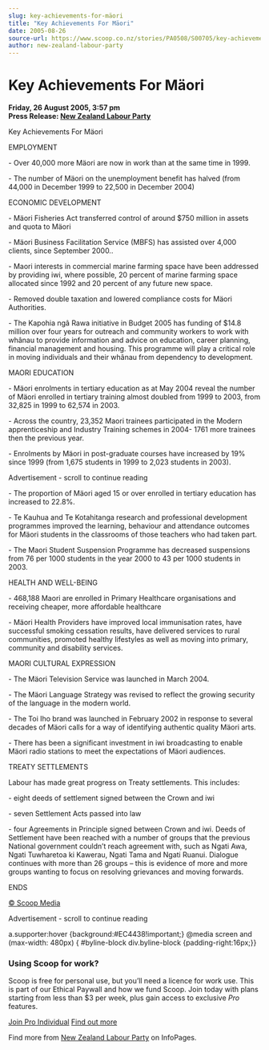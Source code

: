 ```yaml
---
slug: key-achievements-for-mäori
title: "Key Achievements For Mäori"
date: 2005-08-26
source-url: https://www.scoop.co.nz/stories/PA0508/S00705/key-achievements-for-maori.htm
author: new-zealand-labour-party
---
```

Key Achievements For Mäori
==========================

**Friday, 26 August 2005, 3:57 pm**  
**Press Release: [New Zealand Labour Party](https://info.scoop.co.nz/New_Zealand_Labour_Party)**

Key Achievements For Mäori

EMPLOYMENT

\- Over 40,000 more Mäori are now in work than at the same time in 1999.

\- The number of Mäori on the unemployment benefit has halved (from 44,000 in December 1999 to 22,500 in December 2004)

ECONOMIC DEVELOPMENT

\- Mäori Fisheries Act transferred control of around $750 million in assets and quota to Mäori

\- Mäori Business Facilitation Service (MBFS) has assisted over 4,000 clients, since September 2000..

\- Maori interests in commercial marine farming space have been addressed by providing iwi, where possible, 20 percent of marine farming space allocated since 1992 and 20 percent of any future new space.

\- Removed double taxation and lowered compliance costs for Mäori Authorities.

\- The Kapohia ngâ Rawa initiative in Budget 2005 has funding of $14.8 million over four years for outreach and community workers to work with whânau to provide information and advice on education, career planning, financial management and housing. This programme will play a critical role in moving individuals and their whânau from dependency to development.

MAORI EDUCATION

\- Mäori enrolments in tertiary education as at May 2004 reveal the number of Mäori enrolled in tertiary training almost doubled from 1999 to 2003, from 32,825 in 1999 to 62,574 in 2003.

\- Across the country, 23,352 Maori trainees participated in the Modern apprenticeship and Industry Training schemes in 2004- 1761 more trainees then the previous year.

\- Enrolments by Mäori in post-graduate courses have increased by 19% since 1999 (from 1,675 students in 1999 to 2,023 students in 2003).

Advertisement - scroll to continue reading





\- The proportion of Mäori aged 15 or over enrolled in tertiary education has increased to 22.8%.

\- Te Kauhua and Te Kotahitanga research and professional development programmes improved the learning, behaviour and attendance outcomes for Mäori students in the classrooms of those teachers who had taken part.

\- The Maori Student Suspension Programme has decreased suspensions from 76 per 1000 students in the year 2000 to 43 per 1000 students in 2003.

HEALTH AND WELL-BEING

\- 468,188 Maori are enrolled in Primary Healthcare organisations and receiving cheaper, more affordable healthcare

\- Mäori Health Providers have improved local immunisation rates, have successful smoking cessation results, have delivered services to rural communities, promoted healthy lifestyles as well as moving into primary, community and disability services.

MAORI CULTURAL EXPRESSION

\- The Mäori Television Service was launched in March 2004.

\- The Mäori Language Strategy was revised to reflect the growing security of the language in the modern world.

\- The Toi Iho brand was launched in February 2002 in response to several decades of Mäori calls for a way of identifying authentic quality Mäori arts.

\- There has been a significant investment in iwi broadcasting to enable Mäori radio stations to meet the expectations of Mäori audiences.

TREATY SETTLEMENTS

Labour has made great progress on Treaty settlements. This includes:

\- eight deeds of settlement signed between the Crown and iwi

\- seven Settlement Acts passed into law

\- four Agreements in Principle signed between Crown and iwi. Deeds of Settlement have been reached with a number of groups that the previous National government couldn’t reach agreement with, such as Ngati Awa, Ngati Tuwharetoa ki Kawerau, Ngati Tama and Ngati Ruanui. Dialogue continues with more than 26 groups – this is evidence of more and more groups wanting to focus on resolving grievances and moving forwards.

ENDS

[© Scoop Media](http://www.scoop.co.nz/about/terms.html)  

Advertisement - scroll to continue reading



a.supporter:hover {background:#EC4438!important;} @media screen and (max-width: 480px) { #byline-block div.byline-block {padding-right:16px;}}

### Using Scoop for work?

Scoop is free for personal use, but you’ll need a licence for work use. This is part of our Ethical Paywall and how we fund Scoop. Join today with plans starting from less than $3 per week, plus gain access to exclusive _Pro_ features.  
  
[Join Pro Individual](https://pro.scoop.co.nz/Individual/?from=ProIn24) [Find out more](https://pro.scoop.co.nz/using-scoop-for-work/?from=ProIn24)

Find more from [New Zealand Labour Party](https://info.scoop.co.nz/New_Zealand_Labour_Party) on InfoPages.
